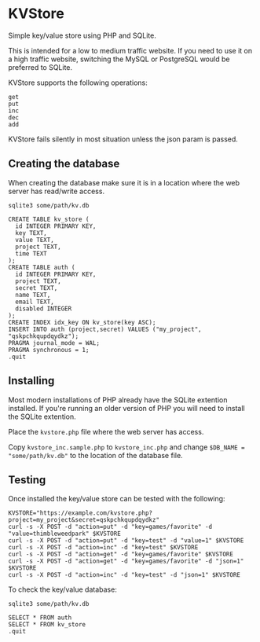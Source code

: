 # KVStore
Simple key/value store using PHP and SQLite.

This is intended for a low to medium traffic website.  If you need to use it on a high traffic website, switching the MySQL or PostgreSQL would be preferred to SQLite.  

KVStore supports the following operations:

```
get
put
inc
dec
add
```

KVStore fails silently in most situation unless the json param is passed.

## Creating the database

When creating the database make sure it is in a location where the web server has read/write access.

```
sqlite3 some/path/kv.db

CREATE TABLE kv_store (
  id INTEGER PRIMARY KEY,
  key TEXT,
  value TEXT,
  project TEXT,
  time TEXT
);
CREATE TABLE auth (
  id INTEGER PRIMARY KEY,
  project TEXT,
  secret TEXT,
  name TEXT,
  email TEXT,
  disabled INTEGER
);
CREATE INDEX idx_key ON kv_store(key ASC);
INSERT INTO auth (project,secret) VALUES ("my_project", "qskpchkqupdqydkz");
PRAGMA journal_mode = WAL;
PRAGMA synchronous = 1;
.quit
```

## Installing

Most modern installations of PHP already have the SQLite extention installed. If you're running an older version of PHP you will need to install the SQLite extention.

Place the `kvstore.php` file where the web server has access.

Copy `kvstore_inc.sample.php` to `kvstore_inc.php` and change `$DB_NAME = "some/path/kv.db"` to the location of the database file.

## Testing

Once installed the key/value store can be tested with the following:

```
KVSTORE="https://example.com/kvstore.php?project=my_project&secret=qskpchkqupdqydkz"
curl -s -X POST -d "action=put" -d "key=games/favorite" -d "value=thimbleweedpark" $KVSTORE
curl -s -X POST -d "action=put" -d "key=test" -d "value=1" $KVSTORE
curl -s -X POST -d "action=inc" -d "key=test" $KVSTORE
curl -s -X POST -d "action=get" -d "key=games/favorite" $KVSTORE
curl -s -X POST -d "action=get" -d "key=games/favorite" -d "json=1" $KVSTORE
curl -s -X POST -d "action=inc" -d "key=test" -d "json=1" $KVSTORE
```

To check the key/value database:

```
sqlite3 some/path/kv.db

SELECT * FROM auth
SELECT * FROM kv_store
.quit
```



